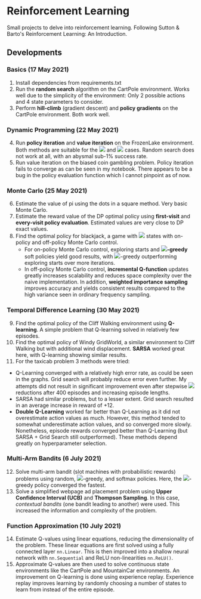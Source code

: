 # Reinforcement Learning

Small projects to delve into reinforcement learning. Following Sutton & Barto's Reinforcement Learning: An Introduction.

## Developments 

### Basics (17 May 2021)
1. Install dependencies from requirements.txt
2. Run the **random search** algorithm on the CartPole environment. Works well due to the simplicity of the environment: Only 2 possible actions and 4 state parameters to consider.
3. Perform **hill-climb** (gradient descent) and **policy gradients** on the CartPole environment. Both work well.

### Dynamic Programming (22 May 2021)
4. Run **policy iteration** and **value iteration** on the FrozenLake environment. Both methods are suitable for the <img src="https://render.githubusercontent.com/render/math?math=4\times 4"> and <img src="https://render.githubusercontent.com/render/math?math=8\times 8"> cases. Random search does not work at all, with an abysmal sub-1% success rate.
5. Run value iteration on the biased coin gambling problem. Policy iteration fails to converge as can be seen in my notebook. There appears to be a bug in the policy evaluation function which I cannot pinpoint as of now.
   
### Monte Carlo (25 May 2021)
6. Estimate the value of pi using the dots in a square method. Very basic Monte Carlo.
7. Estimate the reward value of the DP optimal policy using **first-visit** and **every-visit policy evaluation**. Estimated values are very close to DP exact values.
8. Find the optimal policy for blackjack, a game with <img src="https://render.githubusercontent.com/render/math?math=280\times 280 \times 2"> states with on-policy and off-policy Monte Carlo control.
   - For on-policy Monte Carlo control, exploring starts and <img src="https://render.githubusercontent.com/render/math?math=\epsilon">**-greedy** soft policies yield good results, with <img src="https://render.githubusercontent.com/render/math?math=\epsilon">-greedy outperforming exploring 
     starts over more iterations.
   - In off-policy Monte Carlo control, **incremental Q-function** updates greatly increases scalability and reduces space 
     complexity over the naive implementation. In addition, **weighted importance sampling** improves accuracy and yields consistent
     results compared to the high variance seen in ordinary frequency sampling.

### Temporal Difference Learning (30 May 2021)
9. Find the optimal policy of the Cliff Walking environment using **Q-learning**. A simple problem that Q-learning solved in relatively few episodes.
10. Find the optimal policy of Windy GridWorld, a similar environment to Cliff Walking but with additional wind displacement. **SARSA** worked great here, with Q-learning showing similar results. 
11. For the taxicab problem 3 methods were tried:
   - Q-Learning converged with a relatively high error rate, as could be seen in the graphs. Grid search will probably reduce error even further. My attempts did not result in significant improvement even after stepwise <img src="https://render.githubusercontent.com/render/math?math=\alpha"> reductions after 400 episodes and increasing episode lengths.
   - SARSA had similar problems, but to a lesser extent. Grid search resulted in an average increase in reward of +12.
   - **Double Q-Learning** worked far better than Q-Learning as it did not overestimate action values as much. However, this method tended to somewhat underestimate action values, and so converged more slowly. Nonetheless, episode rewards converged better than Q-Learning (but SARSA + Grid Search still outperformed). These methods depend greatly on hyperparameter selection.
     
### Multi-Arm Bandits (6 July 2021)
12. Solve multi-arm bandit (slot machines with probabilistic rewards) problems using random, <img src="https://render.githubusercontent.com/render/math?math=\epsilon">-greedy, and softmax policies. Here, the <img src="https://render.githubusercontent.com/render/math?math=\epsilon">-greedy policy converged the fastest.
13. Solve a simplified webpage ad placement problem using **Upper Confidence Interval (UCB)** and **Thompson Sampling**. In this case, *contextual bandits* (one bandit leading to another) were used. This increased the information and complexity of the problem.

### Function Approximation (10 July 2021)
14. Estimate Q-values using linear equations, reducing the dimensionality of the problem. These linear equations are first solved using a fully connected layer `nn.Linear`. This is then improved into a shallow neural network with `nn.Sequential` and ReLU non-linearities `nn.ReLU()`. 
15. Approximate Q-values are then used to solve continuous state environments like the CartPole and MountainCar environments. An improvement on Q-learning is done using experience replay. Experience replay improves learning by randomly choosing a number of states to learn from instead of the entire episode. 